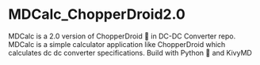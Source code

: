 # MDCalc_ChopperDroid2.0
MDCalc is a 2.0 version of ChopperDroid 🤖 in DC-DC Converter repo. MDCalc is a simple calculator application like ChopperDroid which calculates dc dc converter specifications. Build with Python 🐍 and KivyMD
